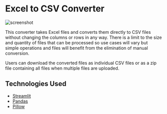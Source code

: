 # Excel to CSV Converter
![screenshot](https://i.imgur.com/1DDEQvu.png)

This converter takes Excel files and converts them directly to CSV files without changing the columns or rows in any way. There is a limit to the size and quantity of files that can be processed so use cases will vary but simple operations and files will benefit from the elimination of manual conversion.

Users can download the converted files as individual CSV files or as a zip file containing all files when multiple files are uploaded.

## Technologies Used
- [Streamlit](https://pypi.org/project/streamlit/)
- [Pandas](https://pypi.org/project/pandas/)
- [Pillow](https://pypi.org/project/Pillow/)
